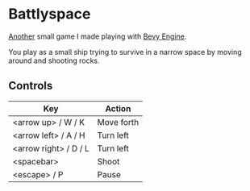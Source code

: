 # Battlyspace
[Another](https://github.com/hiimsergey/flappyspace) small game I made playing with [Bevy Engine](https://bevyengine.org).

You play as a small ship trying to survive in a narrow space by moving around and shooting rocks.

<!-- TODO add screenshot -->

## Controls
| Key | Action |
| --- | --- |
| \<arrow up\> / W / K | Move forth |
| \<arrow left\> / A / H | Turn left |
| \<arrow right\> / D / L | Turn left |
| \<spacebar\> | Shoot |
| \<escape\> / P | Pause |

<!-- TODO add screenshot at the bottom -->
<!--
## Settings
You can set features like rock speed, spawn rate or number of bullets in the settings.

-->
